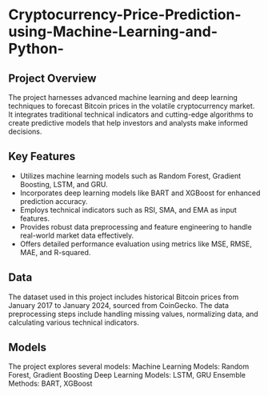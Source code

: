 # Cryptocurrency-Price-Prediction-using-Machine-Learning-and-Python-
## Project Overview
The project harnesses advanced machine learning and deep learning techniques to forecast Bitcoin prices in the volatile cryptocurrency market. It integrates traditional technical indicators and cutting-edge algorithms to create predictive models that help investors and analysts make informed decisions.

## Key Features
- Utilizes machine learning models such as Random Forest, Gradient Boosting, LSTM, and GRU.
- Incorporates deep learning models like BART and XGBoost for enhanced prediction accuracy.
- Employs technical indicators such as RSI, SMA, and EMA as input features.
- Provides robust data preprocessing and feature engineering to handle real-world market data effectively.
- Offers detailed performance evaluation using metrics like MSE, RMSE, MAE, and R-squared.

## Data
The dataset used in this project includes historical Bitcoin prices from January 2017 to January 2024, sourced from CoinGecko. The data preprocessing steps include handling missing values, normalizing data, and calculating various technical indicators.

## Models
The project explores several models:
Machine Learning Models: Random Forest, Gradient Boosting
Deep Learning Models: LSTM, GRU
Ensemble Methods: BART, XGBoost
